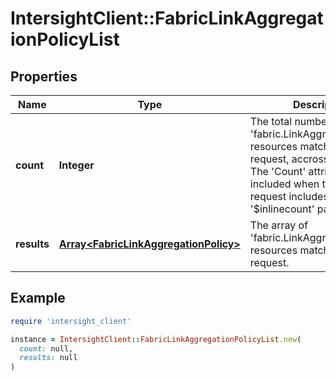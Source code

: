 # IntersightClient::FabricLinkAggregationPolicyList

## Properties

| Name | Type | Description | Notes |
| ---- | ---- | ----------- | ----- |
| **count** | **Integer** | The total number of &#39;fabric.LinkAggregationPolicy&#39; resources matching the request, accross all pages. The &#39;Count&#39; attribute is included when the HTTP GET request includes the &#39;$inlinecount&#39; parameter. | [optional] |
| **results** | [**Array&lt;FabricLinkAggregationPolicy&gt;**](FabricLinkAggregationPolicy.md) | The array of &#39;fabric.LinkAggregationPolicy&#39; resources matching the request. | [optional] |

## Example

```ruby
require 'intersight_client'

instance = IntersightClient::FabricLinkAggregationPolicyList.new(
  count: null,
  results: null
)
```

